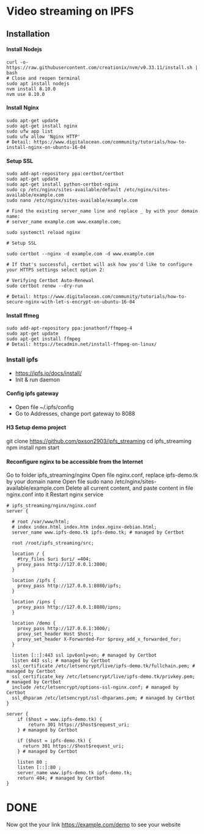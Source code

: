 # Video streaming on IPFS

## Installation


#### Install Nodejs
```
curl -o- https://raw.githubusercontent.com/creationix/nvm/v0.33.11/install.sh | bash
# Close and reopen terminal
sudo apt install nodejs
nvm install 8.10.0
nvm use 8.10.0
```

#### Install Nginx
```
sudo apt-get update
sudo apt-get install nginx
sudo ufw app list
sudo ufw allow 'Nginx HTTP'
# Detail: https://www.digitalocean.com/community/tutorials/how-to-install-nginx-on-ubuntu-16-04
```

#### Setup SSL
```
sudo add-apt-repository ppa:certbot/certbot
sudo apt-get update
sudo apt-get install python-certbot-nginx
sudo cp /etc/nginx/sites-available/default /etc/nginx/sites-available/example.com
sudo nano /etc/nginx/sites-available/example.com

# Find the existing server_name line and replace _ by with your domain name:
# server_name example.com www.example.com;

sudo systemctl reload nginx

# Setup SSL

sudo certbot --nginx -d example.com -d www.example.com

# If that's successful, certbot will ask how you'd like to configure your HTTPS settings select option 2: 

# Verifying Certbot Auto-Renewal
sudo certbot renew --dry-run

# Detail: https://www.digitalocean.com/community/tutorials/how-to-secure-nginx-with-let-s-encrypt-on-ubuntu-16-04
```

#### Install ffmeg
~~~~
sudo add-apt-repository ppa:jonathonf/ffmpeg-4
sudo apt-get update
sudo apt-get install ffmpeg
# Detail: https://tecadmin.net/install-ffmpeg-on-linux/
~~~~
###  Install ipfs   
- https://ipfs.io/docs/install/
- Init & run daemon 

#### Config ipfs gateway
- Open file ~/.ipfs/config
- Go to Addresses, change port gateway to 8088

#### H3 Setup demo project 
git clone https://github.com/pxson2903/ipfs_streaming
cd ipfs_streaming
npm install
npm start

#### Reconfigure nginx to be accessible from the Internet
Go to folder ipfs_streaming/nginx
Open file nginx.conf, replace ipfs-demo.tk by your domain name 
Open file sudo nano /etc/nginx/sites-available/example.com
Delete all current content, and paste content in file nginx.conf into it
Restart nginx service
```
# ipfs_streaming/nginx/nginx.conf
server {

  # root /var/www/html;
  # index index.html index.htm index.nginx-debian.html;
  server_name www.ipfs-demo.tk ipfs-demo.tk; # managed by Certbot

  root /root/ipfs_streaming/src;

  location / {
    #try_files $uri $uri/ =404;
    proxy_pass http://127.0.0.1:3000;
  }

  location /ipfs {
    proxy_pass http://127.0.0.1:8080/ipfs;
  }

  location /ipns {
    proxy_pass http://127.0.0.1:8080/ipns;
  }

  location /demo {
    proxy_pass http://127.0.0.1:3000/;
    proxy_set_header Host $host;
    proxy_set_header X-Forwarded-For $proxy_add_x_forwarded_for;
  }

  listen [::]:443 ssl ipv6only=on; # managed by Certbot
  listen 443 ssl; # managed by Certbot
  ssl_certificate /etc/letsencrypt/live/ipfs-demo.tk/fullchain.pem; # managed by Certbot
  ssl_certificate_key /etc/letsencrypt/live/ipfs-demo.tk/privkey.pem; # managed by Certbot
  include /etc/letsencrypt/options-ssl-nginx.conf; # managed by Certbot
  ssl_dhparam /etc/letsencrypt/ssl-dhparams.pem; # managed by Certbot
}

server {
    if ($host = www.ipfs-demo.tk) {
        return 301 https://$host$request_uri;
    } # managed by Certbot

    if ($host = ipfs-demo.tk) {
      return 301 https://$host$request_uri;
    } # managed by Certbot

    listen 80 ;
    listen [::]:80 ;
    server_name www.ipfs-demo.tk ipfs-demo.tk;
    return 404; # managed by Certbot
}
```

# DONE
Now got the your link https://example.com/demo to see your website